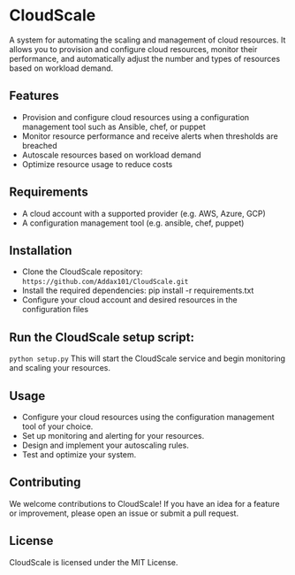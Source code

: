 # CloudScale
A system for automating the scaling and management of cloud resources.
It allows you to provision and configure cloud resources, monitor their performance, and automatically adjust the number and types of resources based on workload demand.

## Features
* Provision and configure cloud resources using a configuration management tool such as Ansible, chef, or puppet
* Monitor resource performance and receive alerts when thresholds are breached
* Autoscale resources based on workload demand
* Optimize resource usage to reduce costs
## Requirements
* A cloud account with a supported provider (e.g. AWS, Azure, GCP)
* A configuration management tool (e.g. ansible, chef, puppet)
## Installation
* Clone the CloudScale repository: `https://github.com/Addax101/CloudScale.git`
* Install the required dependencies: pip install -r requirements.txt
* Configure your cloud account and desired resources in the configuration files
## Run the CloudScale setup script:
`python setup.py`
 This will start the CloudScale service and begin monitoring and scaling your resources.
## Usage
* Configure your cloud resources using the configuration management tool of your choice.
* Set up monitoring and alerting for your resources.
* Design and implement your autoscaling rules.
* Test and optimize your system.

## Contributing
We welcome contributions to CloudScale! If you have an idea for a feature or improvement, please open an issue or submit a pull request.

## License
CloudScale is licensed under the MIT License.
